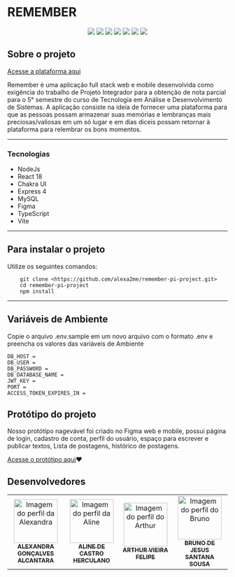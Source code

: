 
# REMEMBER

<p align="center">

  <img src="https://img.shields.io/badge/Node.js-43853D?style=&logo=node-dot-js&logoColor=white" />
  <img src="https://img.shields.io/badge/Express.js-000000?style=&logo=express&logoColor=white" />
  <img src="https://img.shields.io/badge/MySQL-00000F?style=&logo=mysql&logoColor=white" />
  <img src="https://img.shields.io/badge/JavaScript-F7DF1E?style=&logo=javascript&logoColor=black&link=https://developer.mozilla.org/pt-BR/docs/Web/JavaScript" />
  <img src="https://img.shields.io/badge/React-20232A?style=&logo=react&logoColor=61DAFB&link=https://reactjs.org" />
  <img src= "https://img.shields.io/badge/Chakra--UI-319795?style=&logo=chakra-ui&logoColor=white&link=https://chakra-ui.com" />
 <img src= "https://img.shields.io/badge/Figma-F24E1E?style=&logo=figma&logoColor=white&link=https://figma.com" />

## Sobre o projeto

[Acesse a plataforma aqui](https://remember-pi-project-front.vercel.app/)

Remember é uma aplicação full stack web e mobile desenvolvida como exigência do trabalho
de Projeto Integrador para a obtenção de nota parcial para o 5° semestre do curso de
Tecnologia em Análise e Desenvolvimento de Sistemas.
A aplicação consiste na ideia de fornecer uma plataforma para que as pessoas
possam armazenar suas memórias e lembranças mais preciosas/valiosas em um só lugar e em
dias diceis possam retornar à plataforma para relembrar os bons momentos.

---

### Tecnologias

- NodeJs
- React 18
- Chakra UI
- Express 4
- MySQL
- Figma
- TypeScript
- Vite
---

## Para instalar o projeto

Utilize os seguintes comandos:

```
    git clone <https://github.com/alexa2me/remember-pi-project.git>
    cd remember-pi-project
    npm install
```

---

## Variáveis de Ambiente

Copie o arquivo .env.sample em um novo arquivo com o formato .env e
preencha os valores das variáveis de Ambiente

    DB_HOST =
    DB_USER =
    DB_PASSWORD = 
    DB_DATABASE_NAME =
    JWT_KEY =
    PORT =
    ACCESS_TOKEN_EXPIRES_IN =

## Protótipo do projeto

Nosso protótipo nagevável foi criado no Figma web e mobile, possui página de login, cadastro de conta, perfil do usuário, espaço para escrever e publicar textos, Lista de postagens, histórico de postagens.

   [Acesse o protótipo aqui](https://www.figma.com/file/YF99x7YpqoQCKXBH4AOJW9/Cadastro?type=design&node-id=0%3A1&mode=design&t=rNh06K6YZtEQ4Yua-1/)❤


## Desenvolvedores

<table>
<tr>
    <td align="center"><a href="https://github.com/alexa2me">
    <img src="https://avatars.githubusercontent.com/u/63327969?s=460&v=4" width="100px" alt="Imagem do perfil da Alexandra"/>
    <br />
      <sub><b>ALEXANDRA GONÇALVES ALCANTARA</b></sub></td>
    <td align="center"><a href="https://github.com/aline-herculano90">
    <img src="https://avatars.githubusercontent.com/u/139929931?s=460&v=4"  width="100px" alt="Imagem do perfil da Aline"/>
    <br />
    <sub><b>ALINE DE CASTRO HERCULANO</b></sub></td>
    <td align="center"><a href="https://github.com/ArthurVFelipe">
    <img src="https://avatars.githubusercontent.com/u/70910412?s=400&u=ccf9003b6bfd3ce4f0dee9c2bf9e9e9f7557a2b9&v=4" width="100px" alt="Imagem do perfil do Arthur"/>
    <br />
    <sub><b>ARTHUR VIEIRA FELIPE</b></sub></td>
    <td align="center"><a href="https://github.com/bruno-jssousa">
    <img src="https://avatars.githubusercontent.com/u/93731762?v=4" width="100px" alt="Imagem do perfil do Bruno"/>
    <br />
    <sub><b>BRUNO DE JESUS SANTANA SOUSA</b></sub></td>
</tr>
</table>